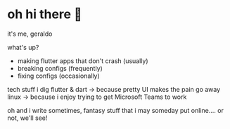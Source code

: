 # oh hi there 👋
it's me, geraldo

what's up?

- making flutter apps that don't crash (usually)
- breaking configs (frequently)
- fixing configs (occasionally)

tech stuff i dig
flutter & dart → because pretty UI makes the pain go away
linux → because i enjoy trying to get Microsoft Teams to work

oh and i write sometimes, fantasy stuff that i may someday put online.... or not, we'll see!
